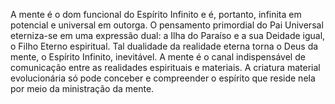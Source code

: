 ﻿A mente é o dom funcional do Espírito Infinito e é, portanto, infinita em potencial e universal em outorga. O pensamento primordial do Pai Universal eterniza-se em uma expressão dual: a Ilha do Paraíso e a sua Deidade igual, o Filho Eterno espiritual. Tal dualidade da realidade eterna torna o Deus da mente, o Espírito Infinito, inevitável. A mente é o canal indispensável de comunicação entre as realidades espirituais e materiais. A criatura material evolucionária só pode conceber e compreender o espírito que reside nela por meio da ministração da mente.